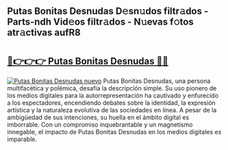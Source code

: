 ## Putas Bonitas Desnudas D𝚎sn𝚞dos filtr𝚊dos - Parts-ndh Vid𝚎os filtr𝚊dos - N𝚞evas f𝚘tos atr𝚊ctivas aufR8

# <h2><a href="http://mbc50y.tromn.icu/?c=Putas+Bonitas+Desnudas">🔗👉👉👉 Putas Bonitas Desnudas 🔗🔗</a></h2>

[![Putas Bonitas Desnudas nuevo](https://i.imgur.com/pEAQMta.gif)](http://mbc50y.tromn.icu/?c=Putas+Bonitas+Desnudas)
Putas Bonitas Desnudas, una persona multifacética y polémica, desafía la descripción simple. Su uso pionero de los medios digitales para la autorrepresentación ha cautivado y enfurecido a los espectadores, encendiendo debates sobre la identidad, la expresión artística y la naturaleza evolutiva de las sociedades en línea. A pesar de la ambigüedad de sus intenciones, su huella en el ámbito digital es imborrable. Con un compromiso inquebrantable y un magnetismo innegable, el impacto de Putas Bonitas Desnudas en los medios digitales es imparable.
